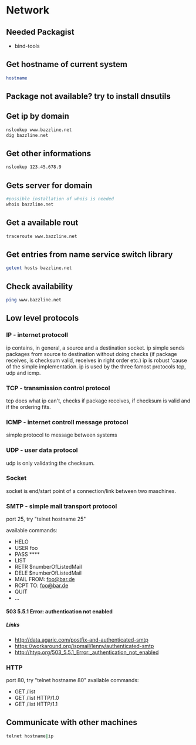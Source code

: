 # Network

## Needed Packagist

* bind-tools

## Get hostname of current system

```bash
hostname
```

## Package not available? try to install dnsutils

## Get ip by domain

```bash
nslookup www.bazzline.net
dig bazzline.net
```

## Get other informations

```bash
nslookup 123.45.678.9
```

## Gets server for domain

```bash
#possible installation of whois is needed
whois bazzline.net
```

## Get a available rout

```bash
traceroute www.bazzline.net
```

## Get entries from name service switch library

```bash
getent hosts bazzline.net
```

## Check availability

```bash
ping www.bazzline.net
```

## Low level protocols

### IP - internet protocoll

ip contains, in general, a source and a destination socket.
ip simple sends packages from source to destination without doing checks (if package receives, is checksum valid, receives in right order etc.)
ip is robust 'cause of the simple implementation.
ip is used by the three famost protocols tcp, udp and icmp.

### TCP - transmission control protocol

tcp does what ip can't, checks if package receives, if checksum is valid and if the ordering fits.

### ICMP - internet controll message protocol

simple protocol to message between systems

### UDP - user data protocol

udp is only validating the checksum.

### Socket

socket is end/start point of a connection/link between two maschines.

### SMTP - simple mail transport protocol

port 25, try "telnet hostname 25"

available commands:
- HELO
- USER foo
- PASS \*\*\*\*
- LIST
- RETR $numberOfListedMail
- DELE $numberOfListedMail
- MAIL FROM: foo@bar.de
- RCPT TO: foo@bar.de
- QUIT
- ...

#### 503 5.5.1 Error: authentication not enabled

##### Links

* http://data.agaric.com/postfix-and-authenticated-smtp
* https://workaround.org/ispmail/lenny/authenticated-smtp
* http://htyp.org/503_5.5.1_Error:_authentication_not_enabled

### HTTP

port 80, try "telnet hostname 80"
available commands:
- GET /list
- GET /list HTTP/1.0
- GET /list HTTP/1.1

## Communicate with other machines

```bash
telnet hostname|ip
```

